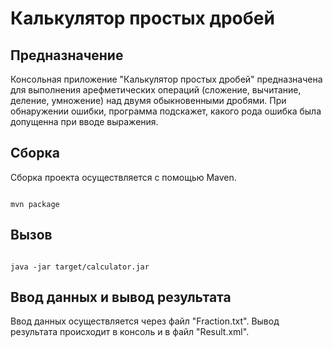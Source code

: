 # Калькулятор простых дробей

## Предназначение  

Консольная приложение "Калькулятор простых дробей" предназначена для выполнения арефметических операций (сложение, вычитание, деление, умножение) над двумя обыкновенными дробями. При обнаружении ошибки, программа подскажет, какого рода ошибка была допущенна при вводе выражения.

## Сборка

Сборка проекта осуществляется с помощью Maven.

```

mvn package

```

## Вызов

```

java -jar target/calculator.jar

```


## Ввод данных и вывод результата

Ввод данных осуществляется через файл "Fraction.txt". Вывод результата происходит в консоль и в файл "Result.xml".

